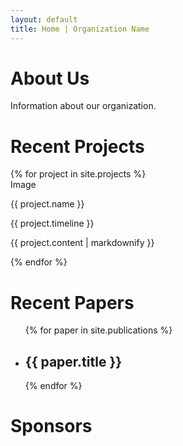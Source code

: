 ```yaml
---
layout: default
title: Home | Organization Name
---
```


<div class="container-fluid">
  <h1 class="section-header">About Us</h1>
  <div class="row">
    <div class="col-md-6 center-canvas">
      <!-- TODO: What is canvas? -->
      <canvas id="logo-canvas"></canvas>
    </div>
    <div class="col-md-6">
      <p>
        Information about our organization.
      </p>
    </div>
  </div>
</div>

<div class="container-fluid">
  <h1 class="section-header">Recent Projects</h1>
  <div class="project-grid">
  {% for project in site.projects %}
    <div class="project-card">
      <div class="project-image">
        Image
      </div>
      <div class="project-info">
        <p class="artifact-title line-clamp-one-line"> {{ project.name }} </p>
        <p class="artifact-title line-clamp-one-line">{{ project.timeline }}</p>
        <p>{{ project.content | markdownify }}</p>
      </div>
    </div>
  {% endfor %}
  <!-- <ul>
    {% for project in site.projects %}
      <li>
        <h2>{{ project.name }}</h2>
        <h3>{{ project.timeline }}</h3>
        <p>{{ project.content | markdownify }}</p>
      </li>
    {% endfor %}
  </ul> -->
  </div>
</div>

<div class="container-fluid">
  <h1 class="section-header">Recent Papers</h1>
  <ul>
    {% for paper in site.publications %}
      <li>
        <h2>{{ paper.title }}</h2>
      </li>
    {% endfor %}
  </ul>
</div>

<div class="container-fluid">
  <h1 class="section-header">Sponsors</h1>
</div>